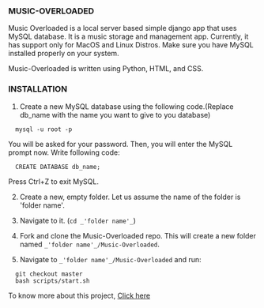 ### **MUSIC-OVERLOADED**
Music Overloaded is a local server based simple django app that uses MySQL database.
It is a music storage and management app. Currently, it has support only for MacOS
and Linux Distros. Make sure you have MySQL installed properly on your system.

Music-Overloaded is written using Python, HTML, and CSS.

### **INSTALLATION**

1. Create a new MySQL database using the following code.(Replace db_name with the name you want to give to you database)

  ```
    mysql -u root -p
  ```
  You will be asked for your password. Then, you will enter the MySQL prompt now. Write following code:
  
  ```
    CREATE DATABASE db_name;
  ```
  Press Ctrl+Z to exit MySQL.
 
2. Create a new, empty folder. Let us assume the name of the folder is 'folder name'. 

3. Navigate to it. (`cd _'folder name'_`)

4. Fork and clone the Music-Overloaded repo. This will create a new folder named `_'folder name'_/Music-Overloaded`.

5. Navigate to `_'folder name'_/Music-Overloaded` and run:

  ```
    git checkout master
    bash scripts/start.sh
  ```

To know more about this project, [Click here](https://drive.google.com/file/d/1VWP1aIjNr19wmqbGKN_jUJ1iuUwsZwYE/view?usp=sharing)
